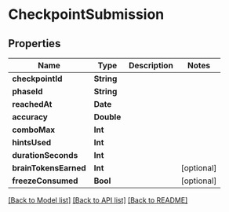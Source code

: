 # CheckpointSubmission

## Properties
Name | Type | Description | Notes
------------ | ------------- | ------------- | -------------
**checkpointId** | **String** |  | 
**phaseId** | **String** |  | 
**reachedAt** | **Date** |  | 
**accuracy** | **Double** |  | 
**comboMax** | **Int** |  | 
**hintsUsed** | **Int** |  | 
**durationSeconds** | **Int** |  | 
**brainTokensEarned** | **Int** |  | [optional] 
**freezeConsumed** | **Bool** |  | [optional] 

[[Back to Model list]](../README.md#documentation-for-models) [[Back to API list]](../README.md#documentation-for-api-endpoints) [[Back to README]](../README.md)


